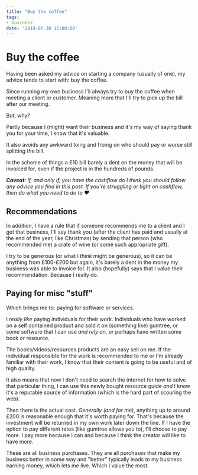 ```yaml
---
title: "Buy the coffee"
tags:
- business
date: '2019-07-30 15:00:00'
---
```


# Buy the coffee

Having been asked my advice on starting a company (usually of one), my advice tends to start with: buy the coffee.

Since running my own business I'll always try to buy the coffee when meeting a client or customer. Meaning more that I'll try to pick up the bill after our meeting.

But, why?

<!--more-->

Partly because I (might) want their business and it's my way of saying thank you for your time, I know that it's valuable.

It also avoids any awkward toing and froing on who should pay or worse still splitting the bill.

In the scheme of things a £10 bill barely a dent on the money that will be invoiced for, even if the project is in the hundreds of pounds.

***Caveat:** if, and only if, you have the cashflow do I think you should follow any advice you find in this post. If you're struggling or tight on cashflow, then do what you need to do to ❤️*

## Recommendations

In addition, I have a rule that if someone recommends me to a client and I get that business, I'll say thank you (after the client has paid and usually at the end of the year, like Christmas) by sending that person (who recommended me) a crate of wine (or some such appropriate gift).

I try to be generous (or what I _think_ might be generous), so it can be anything from £100-£200 but again, it's barely a dent in the money my business was able to invoice for. It also (hopefully) says that I value their recommendation. Because I really do.

## Paying for misc "stuff"

Which brings me to: paying for software or services.

I _really like_ paying individuals for their work. Individuals who have worked on a self contained product and sold it on (something like) gumtree, or some software that I can use *and rely on*, or perhaps have written some book or resource.

The books/videos/resources products are an easy sell on me. If the individual responsible for the work is recommended to me or I'm already familiar with their work, I know that their content is going to be useful and of high quality.

It also means that now I don't need to search the internet for how to solve that particular thing, I can use this newly bought resource guide _and_ I know it's a reputable source of information (which is the hard part of scouring the web).

Then there is the actual cost. _Generally (and for me)_, anything up to around £200 is reasonable enough that it's worth paying for. That's because the investment will be returned in my own work later down the line. If I have the option to pay different rates (like gumtree allows you to), I'll choose to pay more. I pay more because I can and because I think the creator will like to have more.

These are all business purchases. They are all purchases that make my business better in some way and "better" typically leads to my business earning money, which lets me live. Which I value the most.


